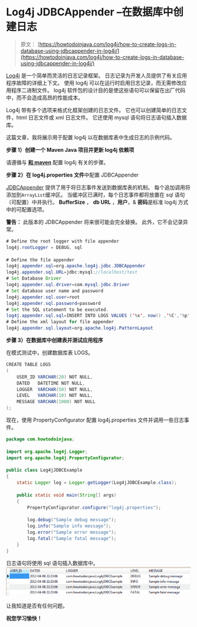 # Log4j JDBCAppender –在数据库中创建日志

> 原文： [https://howtodoinjava.com/log4j/how-to-create-logs-in-database-using-jdbcappender-in-log4j/](https://howtodoinjava.com/log4j/how-to-create-logs-in-database-using-jdbcappender-in-log4j/)

[Log4j](//howtodoinjava.com/category/frameworks/log4j/ "log4j tutorials") 是一个简单而灵活的日志记录框架。 日志记录为开发人员提供了有关应用程序故障的详细上下文。 使用 log4j 可以在运行时启用日志记录，而无需修改应用程序二进制文件。 log4j 软件包的设计目的是使这些语句可以保留在出厂代码中，而不会造成高昂的性能成本。

Log4j 带有多个选项来格式化框架创建的日志文件。 它也可以创建简单的日志文件，html 日志文件或 xml 日志文件。 它还使用 mysql 语句将日志语句插入数据库。

这篇文章，我将展示用于配置 log4j 以在数据库表中生成日志的示例代码。

**步骤 1）创建一个 Maven Java 项目并更新 log4j 依赖项**

请遵循与 **[和 maven](//howtodoinjava.com/log4j/how-to-configure-log4j-using-maven/ "How to configure log4j using maven")** 配置 log4j 有关的步骤。

**步骤 2）在 log4j.properties 文件**中配置 JDBCAppender

[JDBCAppender](https://logging.apache.org/log4j/1.2/apidocs/org/apache/log4j/jdbc/JDBCAppender.html "JDBCAppender") 提供了用于将日志事件发送到数据库表的机制。 每个追加调用将添加到`ArrayList`缓冲区。 当缓冲区已满时，每个日志事件都将放置在 sql 语句（可配置）中并执行。 **BufferSize** ， **db URL** ，**用户**，& **密码**是标准 log4j 方式中的可配置选项。

**警告：** 此版本的 JDBCAppender 将来很可能会完全替换。 此外，它不会记录异常。

```java
# Define the root logger with file appender
log4j.rootLogger = DEBUG, sql

# Define the file appender
log4j.appender.sql=org.apache.log4j.jdbc.JDBCAppender
log4j.appender.sql.URL=jdbc:mysql://localhost/test
# Set Database Driver
log4j.appender.sql.driver=com.mysql.jdbc.Driver
# Set database user name and password
log4j.appender.sql.user=root
log4j.appender.sql.password=password
# Set the SQL statement to be executed.
log4j.appender.sql.sql=INSERT INTO LOGS VALUES ('%x', now() ,'%C','%p','%m')
# Define the xml layout for file appender
log4j.appender.sql.layout=org.apache.log4j.PatternLayout
```

**步骤 3）在数据库中创建表并测试应用程序**

在模式测试中，创建数据库表 LOGS。

```java
CREATE TABLE LOGS
(
	USER_ID VARCHAR(20) NOT NULL,
	DATED   DATETIME NOT NULL,
	LOGGER  VARCHAR(50) NOT NULL,
	LEVEL   VARCHAR(10) NOT NULL,
	MESSAGE VARCHAR(1000) NOT NULL
);
```

现在，使用 PropertyConfigurator 配置 log4j.properties 文件并调用一些日志事件。

```java
package com.howtodoinjava;

import org.apache.log4j.Logger;
import org.apache.log4j.PropertyConfigurator;

public class Log4jJDBCExample
{
	static Logger log = Logger.getLogger(Log4jJDBCExample.class);

	public static void main(String[] args)
	{
		PropertyConfigurator.configure("log4j.properties");

		log.debug("Sample debug message");
		log.info("Sample info message");
		log.error("Sample error message");
		log.fatal("Sample fatal message");
	}
}

```

日志语句将使用 sql 语句插入数据库中。
![log4j-jdbc-example](img/b26c3f327b3e08101fc41cf2a1a1b507.png)

让我知道是否有任何问题。

**祝您学习愉快！**